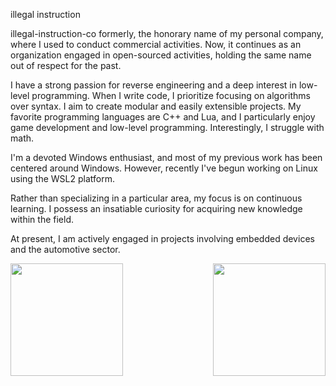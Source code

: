 illegal instruction

illegal-instruction-co formerly, the honorary name of my personal company, where I used to conduct commercial activities. 
Now, it continues as an organization engaged in open-sourced activities, holding the same name out of respect for the past.

I have a strong passion for reverse engineering and a deep interest in low-level programming. 
When I write code, I prioritize focusing on algorithms over syntax. 
I aim to create modular and easily extensible projects. 
My favorite programming languages are C++ and Lua, and I particularly enjoy game development and low-level programming. 
Interestingly, I struggle with math.

I'm a devoted Windows enthusiast, and most of my previous work has been centered around Windows. 
However, recently I've begun working on Linux using the WSL2 platform. 

Rather than specializing in a particular area, my focus is on continuous learning. 
I possess an insatiable curiosity for acquiring new knowledge within the field.

At present, I am actively engaged in projects involving embedded devices and the automotive sector.

<div>
  <img height="180em" src="https://github-readme-stats.vercel.app/api?username=illegal-instruction-co&show_icons=true&theme=dracula&include_all_commits=true&count_private=true"/>
  <img align="right" height="180em" src="https://github-readme-stats.vercel.app/api/top-langs/?username=illegal-instruction-co&layout=compact&langs_count=7&theme=dracula"/>
</div>

